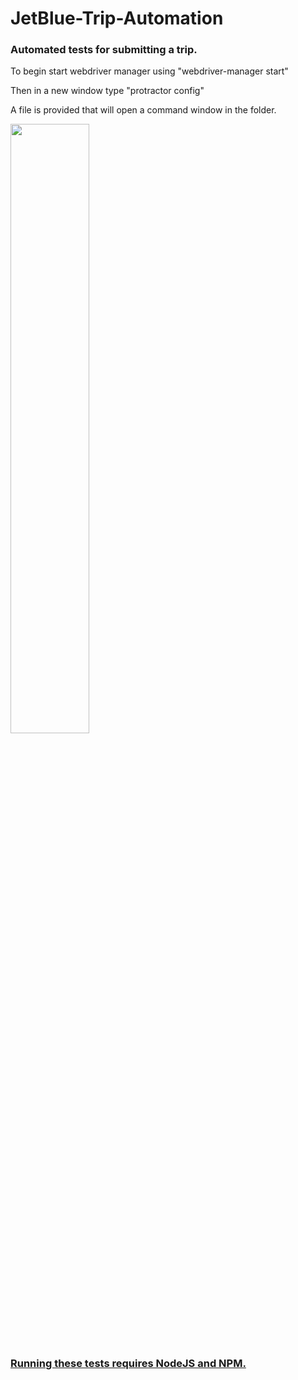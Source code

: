 # JetBlue-Trip-Automation
### Automated tests for submitting a trip.

To begin start webdriver manager using "webdriver-manager start"

Then in a new window type "protractor config"

A file is provided that will open a command window in the folder.

<img src="https://nodejs.org/static/images/logos/nodejs-new-pantone-black.png" width="50%" height="50%">

### [Running these tests requires NodeJS and NPM.](https://nodejs.org/en/)
